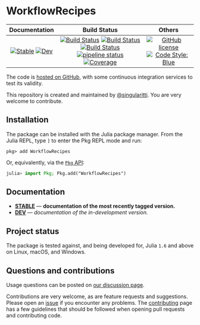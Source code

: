 # WorkflowRecipes

|                                 **Documentation**                                  |                                                                                                 **Build Status**                                                                                                 |                                        **Others**                                         |
| :--------------------------------------------------------------------------------: | :--------------------------------------------------------------------------------------------------------------------------------------------------------------------------------------------------------------: | :---------------------------------------------------------------------------------------: |
| [![Stable][docs-stable-img]][docs-stable-url] [![Dev][docs-dev-img]][docs-dev-url] | [![Build Status][gha-img]][gha-url] [![Build Status][appveyor-img]][appveyor-url] [![Build Status][cirrus-img]][cirrus-url] [![pipeline status][gitlab-img]][gitlab-url] [![Coverage][codecov-img]][codecov-url] | [![GitHub license][license-img]][license-url] [![Code Style: Blue][style-img]][style-url] |

[docs-stable-img]: https://img.shields.io/badge/docs-stable-blue.svg
[docs-stable-url]: https://MineralsCloud.github.io/WorkflowRecipes.jl/stable
[docs-dev-img]: https://img.shields.io/badge/docs-dev-blue.svg
[docs-dev-url]: https://MineralsCloud.github.io/WorkflowRecipes.jl/dev
[gha-img]: https://github.com/MineralsCloud/WorkflowRecipes.jl/workflows/CI/badge.svg
[gha-url]: https://github.com/MineralsCloud/WorkflowRecipes.jl/actions
[appveyor-img]: https://ci.appveyor.com/api/projects/status/github/MineralsCloud/WorkflowRecipes.jl?svg=true
[appveyor-url]: https://ci.appveyor.com/project/singularitti/WorkflowRecipes-jl
[cirrus-img]: https://api.cirrus-ci.com/github/MineralsCloud/WorkflowRecipes.jl.svg
[cirrus-url]: https://cirrus-ci.com/github/MineralsCloud/WorkflowRecipes.jl
[gitlab-img]: https://gitlab.com/singularitti/WorkflowRecipes.jl/badges/main/pipeline.svg
[gitlab-url]: https://gitlab.com/singularitti/WorkflowRecipes.jl/-/pipelines
[codecov-img]: https://codecov.io/gh/MineralsCloud/WorkflowRecipes.jl/branch/main/graph/badge.svg
[codecov-url]: https://codecov.io/gh/MineralsCloud/WorkflowRecipes.jl
[license-img]: https://img.shields.io/github/license/MineralsCloud/WorkflowRecipes.jl
[license-url]: https://github.com/MineralsCloud/WorkflowRecipes.jl/blob/main/LICENSE
[style-img]: https://img.shields.io/badge/code%20style-blue-4495d1.svg
[style-url]: https://github.com/invenia/BlueStyle

The code is [hosted on GitHub](https://github.com/MineralsCloud/WorkflowRecipes.jl),
with some continuous integration services to test its validity.

This repository is created and maintained by [@singularitti](https://github.com/singularitti).
You are very welcome to contribute.

## Installation

The package can be installed with the Julia package manager.
From the Julia REPL, type `]` to enter the Pkg REPL mode and run:

```
pkg> add WorkflowRecipes
```

Or, equivalently, via the [`Pkg` API](https://pkgdocs.julialang.org/v1/getting-started/):

```julia
julia> import Pkg; Pkg.add("WorkflowRecipes")
```

## Documentation

- [**STABLE**][docs-stable-url] — **documentation of the most recently tagged version.**
- [**DEV**][docs-dev-url] — _documentation of the in-development version._

## Project status

The package is tested against, and being developed for, Julia `1.6` and above on Linux,
macOS, and Windows.

## Questions and contributions

Usage questions can be posted on [our discussion page][discussions-url].

Contributions are very welcome, as are feature requests and suggestions. Please open an
[issue][issues-url] if you encounter any problems. The [contributing](@ref) page has
a few guidelines that should be followed when opening pull requests and contributing code.

[discussions-url]: https://github.com/MineralsCloud/WorkflowRecipes.jl/discussions
[issues-url]: https://github.com/MineralsCloud/WorkflowRecipes.jl/issues
